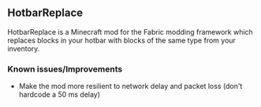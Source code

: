 ## HotbarReplace

HotbarReplace is a Minecraft mod for the Fabric modding framework which replaces blocks in your hotbar with blocks of the same type from your inventory.

### Known issues/Improvements

* Make the mod more resilient to network delay and packet loss (don't hardcode a 50 ms delay)
